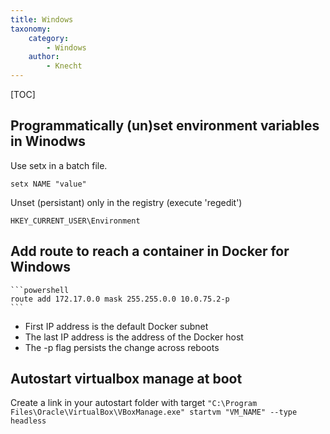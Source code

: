 ```yaml
---
title: Windows
taxonomy:
    category:
        - Windows
    author:
        - Knecht
---
```


[TOC]

## Programmatically (un)set environment variables in Winodws

Use setx in a batch file.

```batch
setx NAME "value"
```

Unset (persistant) only in the registry (execute 'regedit')
```
HKEY_CURRENT_USER\Environment
```

## Add route to reach a container in Docker for Windows

	```powershell
    route add 172.17.0.0 mask 255.255.0.0 10.0.75.2-p
    ```

- First IP address is the default Docker subnet
- The last IP address is the address of the Docker host
- The -p flag persists the change across reboots

## Autostart virtualbox manage at boot

Create a link in your autostart folder with target `"C:\Program Files\Oracle\VirtualBox\VBoxManage.exe" startvm "VM_NAME" --type headless`